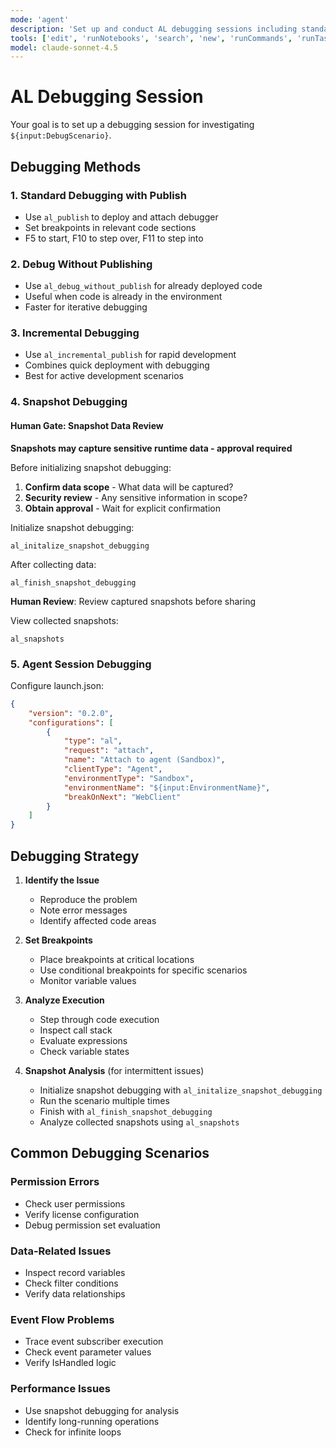 ```yaml
---
mode: 'agent'
description: 'Set up and conduct AL debugging sessions including standard, snapshot, and agent debugging.'
tools: ['edit', 'runNotebooks', 'search', 'new', 'runCommands', 'runTasks', 'runSubagent', 'usages', 'vscodeAPI', 'problems', 'changes', 'testFailure', 'openSimpleBrowser', 'fetch', 'githubRepo', 'ms-dynamics-smb.al/al_initalize_snapshot_debugging', 'ms-dynamics-smb.al/al_finish_snapshot_debugging', 'ms-dynamics-smb.al/al_incremental_publish', 'ms-dynamics-smb.al/al_debug_without_publish', 'ms-dynamics-smb.al/al_publish', 'extensions', 'todos', 'runTests']
model: claude-sonnet-4.5
---
```


# AL Debugging Session

Your goal is to set up a debugging session for investigating `${input:DebugScenario}`.

## Debugging Methods

### 1. Standard Debugging with Publish
- Use `al_publish` to deploy and attach debugger
- Set breakpoints in relevant code sections
- F5 to start, F10 to step over, F11 to step into

### 2. Debug Without Publishing
- Use `al_debug_without_publish` for already deployed code
- Useful when code is already in the environment
- Faster for iterative debugging

### 3. Incremental Debugging
- Use `al_incremental_publish` for rapid development
- Combines quick deployment with debugging
- Best for active development scenarios

### 4. Snapshot Debugging

#### Human Gate: Snapshot Data Review
**Snapshots may capture sensitive runtime data - approval required**

Before initializing snapshot debugging:
1. **Confirm data scope** - What data will be captured?
2. **Security review** - Any sensitive information in scope?
3. **Obtain approval** - Wait for explicit confirmation

Initialize snapshot debugging:
```
al_initalize_snapshot_debugging
```

After collecting data:
```
al_finish_snapshot_debugging
```

**Human Review**: Review captured snapshots before sharing

View collected snapshots:
```
al_snapshots
```

### 5. Agent Session Debugging
Configure launch.json:
```json
{
    "version": "0.2.0",
    "configurations": [
        {
            "type": "al",
            "request": "attach",
            "name": "Attach to agent (Sandbox)",
            "clientType": "Agent",
            "environmentType": "Sandbox",
            "environmentName": "${input:EnvironmentName}",
            "breakOnNext": "WebClient"
        }
    ]
}
```

## Debugging Strategy

1. **Identify the Issue**
   - Reproduce the problem
   - Note error messages
   - Identify affected code areas

2. **Set Breakpoints**
   - Place breakpoints at critical locations
   - Use conditional breakpoints for specific scenarios
   - Monitor variable values

3. **Analyze Execution**
   - Step through code execution
   - Inspect call stack
   - Evaluate expressions
   - Check variable states

4. **Snapshot Analysis** (for intermittent issues)
   - Initialize snapshot debugging with `al_initalize_snapshot_debugging`
   - Run the scenario multiple times
   - Finish with `al_finish_snapshot_debugging`
   - Analyze collected snapshots using `al_snapshots`

## Common Debugging Scenarios

### Permission Errors
- Check user permissions
- Verify license configuration
- Debug permission set evaluation

### Data-Related Issues
- Inspect record variables
- Check filter conditions
- Verify data relationships

### Event Flow Problems
- Trace event subscriber execution
- Check event parameter values
- Verify IsHandled logic

### Performance Issues
- Use snapshot debugging for analysis
- Identify long-running operations
- Check for infinite loops